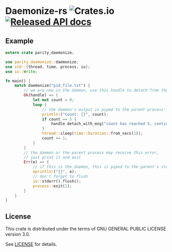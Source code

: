 # Daemonize-rs ![Crates.io](https://img.shields.io/crates/d/daemonize-rs.svg) [![Released API docs](https://docs.rs/daemonize-rs/badge.svg)](https://docs.rs/daemonize-rs)

## Example

```rust
extern crate parity_daemonize;

use parity_daemonize::daemonize;
use std::{thread, time, process, io};
use io::Write;

fn main() {
    match daemonize("pid_file.txt") {
        // we are now in the daemon, use this handle to detach from the parent process
        Ok(handle) => {
            let mut count = 0;
            loop {
                // the daemon's output is piped to the parent process' stdout
                println!("Count: {}", count);
                if count == 5 {
                    handle.detach_with_msg("count has reached 5, continuing in background");
                } 
                thread::sleep(time::Duration::from_secs(1));
                count += 1;
            }
        }
        // the daemon or the parent process may receive this error,
        // just print it and exit
        Err(e) => {
            // if this is the daemon, this is piped to the parent's stderr
            eprintln!("{}", e);
            // don't forget to flush
            io::stderr().flush();
            process::exit(1);
        }
    }
}

```

## License

This crate is distributed under the terms of GNU GENERAL PUBLIC LICENSE version 3.0.

See [LICENSE](LICENSE) for details.

